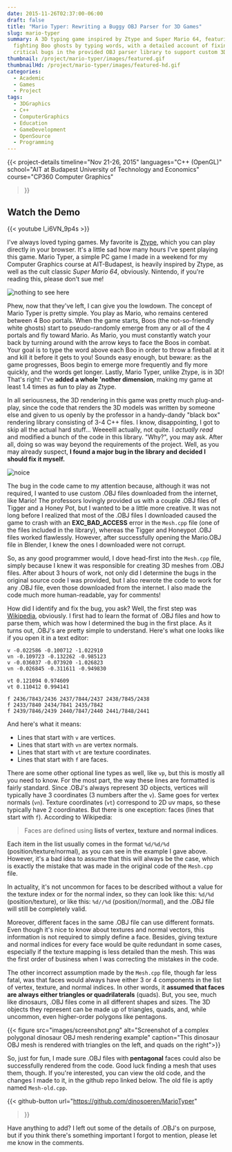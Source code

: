 ```yaml
---
date: 2015-11-26T02:37:00-06:00
draft: false
title: "Mario Typer: Rewriting a Buggy OBJ Parser for 3D Games"
slug: mario-typer
summary: A 3D typing game inspired by Ztype and Super Mario 64, featuring Mario
  fighting Boo ghosts by typing words, with a detailed account of fixing
  critical bugs in the provided OBJ parser library to support custom 3D models.
thumbnail: /project/mario-typer/images/featured.gif
thumbnailHd: /project/mario-typer/images/featured-hd.gif
categories:
  - Academic
  - Games
  - Project
tags:
  - 3DGraphics
  - C++
  - ComputerGraphics
  - Education
  - GameDevelopment
  - OpenSource
  - Programming
---
```

{{< project-details 
  timeline="Nov 21-26, 2015" 
  languages="C++ (OpenGL)" 
  school="AIT at Budapest University of Technology and Economics" 
  course="CP360 Computer Graphics" 
>}}

## Watch the Demo

{{< youtube I_i6VN_9p4s >}}

I've always loved typing games. My favorite is [Ztype](http://zty.pe/), which you can play directly in your browser. It's a little sad how many hours I've spent playing this game. Mario Typer, a simple PC game I made in a weekend for my Computer Graphics course at AIT-Budapest, is heavily inspired by Ztype, as well as the cult classic *Super Mario 64*, obviously. Nintendo, if you're reading this, please don't sue me!

![nothing to see here](https://media.giphy.com/media/13d2jHlSlxklVe/giphy.gif)

Phew, now that they've left, I can give you the lowdown.
The concept of Mario Typer is pretty simple. You play as Mario, who remains centered between 4 Boo portals. When the game starts, Boos (the not-so-friendly white ghosts) start to pseudo-randomly emerge from any or all of the 4 portals and fly toward Mario. As Mario, you must constantly watch your back by turning around with the arrow keys to face the Boos in combat. Your goal is to type the word above each Boo in order to throw a fireball at it and kill it before it gets to you! Sounds easy enough, but beware: as the game progresses, Boos begin to emerge more frequently and fly more quickly, and the words get longer. Lastly, Mario Typer, unlike Ztype, is in 3D! That's right: I've **added a whole 'nother dimension**, making my game at least 1.4 times as fun to play as Ztype.

In all seriousness, the 3D rendering in this game was pretty much plug-and-play, since the code that renders the 3D models was written by someone else and given to us openly by the professor in a handy-dandy "black box" rendering library consisting of 3-4 C++ files. I know, disappointing, I got to skip all the actual hard stuff... Weeeelll actually, not quite.
I *actually read* and modified a bunch of the code in this library. "Why?", you may ask. After all, doing so was way beyond the requirements of the project. Well, as you may already suspect, **I found a major bug in the library and decided I should fix it myself.**

![noice](https://media.giphy.com/media/8Odq0zzKM596g/giphy.gif)

The bug in the code came to my attention because, although it was not required, I wanted to use custom .OBJ files downloaded from the internet, like Mario! The professors lovingly provided us with a couple .OBJ files of Tigger and a Honey Pot, but I wanted to be a little more creative. It was not long before I realized that most of the .OBJ files I downloaded caused the game to crash with an **EXC_BAD_ACCESS** error in the `Mesh.cpp` file (one of the files included in the library), whereas the Tigger and Honeypot .OBJ files worked flawlessly. However, after successfully opening the Mario.OBJ file in Blender, I knew the ones I downloaded were not corrupt.

So, as any good programmer would, I dove head-first into the `Mesh.cpp` file, simply because I knew it was responsible for creating 3D meshes from .OBJ files. After about 3 hours of work, not only did I determine the bugs in the original source code I was provided, but I also rewrote the code to work for any .OBJ file, even those downloaded from the internet. I also made the code much more human-readable, yay for comments!

How did I identify and fix the bug, you ask? Well, the first step was [Wikipedia](https://en.wikipedia.org/wiki/Wavefront_.obj_file), obviously. I first had to learn the format of .OBJ files and how to parse them, which was how I determined the bug in the first place. As it turns out, .OBJ's are pretty simple to understand. Here's what one looks like if you open it in a text editor:

```
v -0.022586 -0.100712 -1.022910
vn -0.109723 -0.132262 -0.985123
v -0.036037 -0.073920 -1.026823
vn -0.026845 -0.311611 -0.949830

vt 0.121094 0.974609
vt 0.110412 0.994141

f 2436/7843/2436 2437/7844/2437 2438/7845/2438
f 2433/7840 2434/7841 2435/7842
f 2439/7846/2439 2440/7847/2440 2441/7848/2441
```

And here's what it means:

* Lines that start with  `v` are vertices.
* Lines that start with  `vn` are vertex normals.
* Lines that start with  `vt` are texture coordinates.
* Lines that start with  `f` are faces.

There are some other optional line types as well, like `vp`, but this is mostly all you need to know. For the most part, the way these lines are formatted is fairly standard. Since .OBJ's always represent 3D objects, vertices will typically have 3 coordinates (3 numbers after the `v`). Same goes for vertex normals (`vn`). Texture coordinates (`vt`) correspond to 2D uv maps, so these typically have 2 coordinates. But there is one exception: faces (lines that start with `f`). According to Wikipedia:

> Faces are defined using **lists of vertex, texture and normal indices**.

Each item in the list usually comes in the format `%d/%d/%d` (position/texture/normal), as you can see in the example I gave above. However, it's a bad idea to assume that this will always be the case, which is exactly the mistake that was made in the original code of the `Mesh.cpp` file.

In actuality, it's not uncommon for faces to be described without a value for the texture index or for the normal index, so they can look like this: `%d/%d` (position/texture), or like this: `%d//%d` (position//normal), and the .OBJ file will still be completely valid.

Moreover, different faces in the same .OBJ file can use different formats. Even though it's nice to know about textures and normal vectors, this information is not required to simply define a face. Besides, giving texture and normal indices for every face would be quite redundant in some cases, especially if the texture mapping is less detailed than the mesh. This was the first order of business when I was correcting the mistakes in the code.

The other incorrect assumption made by the `Mesh.cpp` file, though far less fatal, was that faces would always have either 3 or 4 components in the list of vertex, texture, and normal indices. In other words, it **assumed that faces are always either triangles or quadrilaterals** (quads). But, you see, much like dinosaurs, .OBJ files come in all different shapes and sizes. The 3D objects they represent can be made up of triangles, quads, and, while uncommon, even higher-order polygons like pentagons.

{{< figure src="images/screenshot.png" alt="Screenshot of a complex polygonal dinosaur OBJ mesh rendering example" caption="This dinosaur OBJ mesh is rendered with triangles on the left, and quads on the right">}}

So, just for fun, I made sure .OBJ files with **pentagonal** faces could also be successfully rendered from the code. Good luck finding a mesh that uses them, though. If you're interested, you can view the old code, and the changes I made to it, in the github repo linked below. The old file is aptly named `Mesh-old.cpp`.

{{< github-button 
  url="https://github.com/dinosoeren/MarioTyper" 
>}}

Have anything to add? I left out some of the details of .OBJ's on purpose, but if you think there's something important I forgot to mention, please let me know in the comments.
